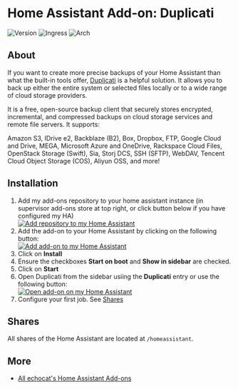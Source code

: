 # Home Assistant Add-on: Duplicati

![Version](https://img.shields.io/github/release/echocat/hassos-addon-duplicati.svg?label=Version&style=flat-square)
![Ingress](https://img.shields.io/badge/dynamic/yaml?label=Ingress&style=flat-square&query=%24.ingress&url=https%3A%2F%2Fraw.githubusercontent.com%2Fechocat%2Fhassos-addon-duplicati%2Fmain%2Fconfig%2Fconfig.yaml)
![Arch](https://img.shields.io/badge/dynamic/yaml?color=success&label=Arch&style=flat-square&query=%24.arch&url=https%3A%2F%2Fraw.githubusercontent.com%2Fechocat%2Fhassos-addon-duplicati%2Fmain%2Fconfig%2Fconfig.yaml)

## About

If you want to create more precise backups of your Home Assistant than what the built-in tools offer, [Duplicati](https://duplicati.com/) is a helpful solution. It allows you to back up either the entire system or selected files locally or to a wide range of cloud storage providers.

It is a free, open-source backup client that securely stores encrypted, incremental, and compressed backups on cloud storage services and remote file servers. It supports:

Amazon S3, IDrive e2, Backblaze (B2), Box, Dropbox, FTP, Google Cloud and Drive, MEGA, Microsoft Azure and OneDrive, Rackspace Cloud Files, OpenStack Storage (Swift), Sia, Storj DCS, SSH (SFTP), WebDAV, Tencent Cloud Object Storage (COS), Aliyun OSS, and more!

## Installation

1. Add my add-ons repository to your home assistant instance (in supervisor add-ons store at top right, or click button below if you have configured my HA)<br>
   [![Add repository to my Home Assistant][repository-badge]][repository-url] 
2. Add the add-on to your Home Assistant by clicking on the following button:<br>
   [![Add add-on to my Home Assistant][addon-add-badge]][addon-add-url]
3. Click on **Install**
4. Ensure the checkboxes **Start on boot** and **Show in sidebar** are checked.
5. Click on **Start**
6. Open Duplicati from the sidebar usiing the **Duplicati** entry or use the following button:<br>
   [![Open add-on on my Home Assistant][addon-open-badge]][addon-open-url]
7. Configure your first job. See [Shares](#shares)

## Shares
All shares of the Home Assistant are located at `/homeassistant`.

## More
* [All echocat's Home Assistant Add-ons](https://github.com/echocat/hassos-addons)

[repository-badge]: https://img.shields.io/badge/Add%20repository%20to%20my-Home%20Assistant-41BDF5?logo=home-assistant&style=for-the-badge
[repository-url]: https://my.home-assistant.io/redirect/supervisor_add_addon_repository/?repository_url=https%3A%2F%2Fgithub.com%2Fechocat%2Fhassos-addons
[addon-add-badge]: https://img.shields.io/badge/Add%20add--on%20to%20my-Home%20Assistant-41BDF5?logo=home-assistant&style=for-the-badge
[addon-add-url]: https://my.home-assistant.io/redirect/supervisor_addon/?addon=62dd30da_duplicati&repository_url=https%3A%2F%2Fgithub.com%2Fechocat%2Fhassos-addons
[addon-open-badge]: https://img.shields.io/badge/Open%20add--on%20on%20my-Home%20Assistant-41BDF5?logo=home-assistant&style=for-the-badge
[addon-open-url]: https://my.home-assistant.io/redirect/supervisor_ingress/?addon=62dd30da_duplicati
